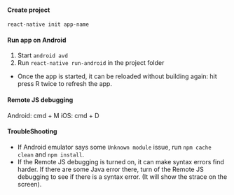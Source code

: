 #### Create project

`react-native init app-name`

#### Run app on Android

1. Start `android avd`
2. Run `react-native run-android` in the project folder

* Once the app is started, it can be reloaded without building again: hit press R twice to refresh the app.

#### Remote JS debugging

Android: cmd + M
iOS: cmd + D

#### TroubleShooting

* If Android emulator says some `Unknown module` issue, run `npm cache clean` and `npm install`.
* If the Remote JS debugging is turned on, it can make syntax errors find harder. If there are some Java error there, turn of the Remote JS debugging to see if there is a syntax error. (It will show the strace on the screen).
